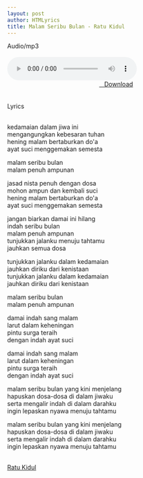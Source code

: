 ```yaml
---
layout: post
author: HTMLyrics
title: Malam Seribu Bulan - Ratu Kidul
---
```


<div class="htl">Audio/mp3</div><br />

<audio class='js-player' style="--plyr-color-main: #212121;" controls>
<source src="https://drive.google.com/uc?authuser=0&id=1BLC6W-7gqOAiYJ8z29gQPRLQestxOHQD&export=download" type="audio/mp3">
</audio><br />

<center>
<a href="/download/malamseribubulan-ratukidul" class="hbt"><i class="fa fa-chevron-down" aria-hidden="true"></i>&nbsp; &nbsp;Download</a>
</center><br />
<br />

<div class="htl">Lyrics</div><br />

kedamaian dalam jiwa ini<br />
mengangungkan kebesaran tuhan<br />
hening malam bertaburkan do'a<br />
ayat suci menggemakan semesta<br />

malam seribu bulan<br />
malam penuh ampunan<br />

jasad nista penuh dengan dosa<br />
mohon ampun dan kembali suci<br />
hening malam bertaburkan do'a<br />
ayat suci menggemakan semesta<br />

jangan biarkan damai ini hilang<br />
indah seribu bulan<br />
malam penuh ampunan<br />
tunjukkan jalanku menuju tahtamu<br />
jauhkan semua dosa<br />

tunjukkan jalanku dalam kedamaian<br />
jauhkan diriku dari kenistaan<br />
tunjukkan jalanku dalam kedamaian<br />
jauhkan diriku dari kenistaan<br />

malam seribu bulan<br />
malam penuh ampunan<br />

damai indah sang malam<br />
larut dalam keheningan<br />
pintu surga teraih<br />
dengan indah ayat suci<br />

damai indah sang malam<br />
larut dalam keheningan<br />
pintu surga teraih<br />
dengan indah ayat suci<br />

malam seribu bulan yang kini menjelang<br />
hapuskan dosa-dosa di dalam jiwaku<br />
serta mengalir indah di dalam darahku<br />
ingin lepaskan nyawa menuju tahtamu<br />

malam seribu bulan yang kini menjelang<br />
hapuskan dosa-dosa di dalam jiwaku<br />
serta mengalir indah di dalam darahku<br />
ingin lepaskan nyawa menuju tahtamu<br />
<br />

<i class="fa fa-hashtag" aria-hidden="true"></i>
<a href="/artist/ratukidul">Ratu Kidul</a>
